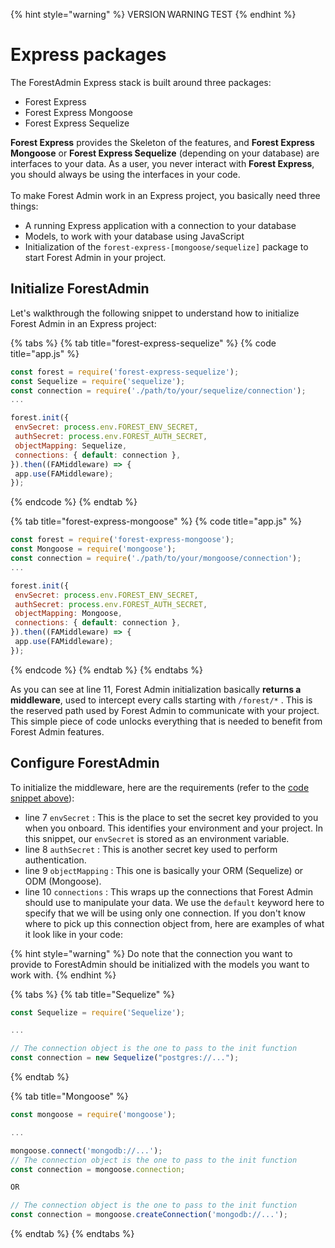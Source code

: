 {% hint style="warning" %}
VERSION WARNING TEST
{% endhint %}

# Express packages

The ForestAdmin Express stack is built around three packages:&#x20;

* Forest Express
* Forest Express Mongoose
* Forest Express Sequelize

**Forest Express** provides the Skeleton of the features, and **Forest Express Mongoose** or **Forest Express Sequelize** (depending on your database) are interfaces to your data. As a user, you never interact with **Forest Express**, you should always be using the interfaces in your code.\
\
To make Forest Admin work in an Express project, you basically need three things:&#x20;

* A running Express application with a connection to your database
* Models, to work with your database using JavaScript
* Initialization of the `forest-express-[mongoose/sequelize]` package to start Forest Admin in your project.

## Initialize ForestAdmin

Let's walkthrough the following snippet to understand how to initialize Forest Admin in an Express project:

{% tabs %}
{% tab title="forest-express-sequelize" %}
{% code title="app.js" %}
```javascript
const forest = require('forest-express-sequelize');
const Sequelize = require('sequelize');
const connection = require('./path/to/your/sequelize/connection');
...

forest.init({
 envSecret: process.env.FOREST_ENV_SECRET,
 authSecret: process.env.FOREST_AUTH_SECRET,
 objectMapping: Sequelize,
 connections: { default: connection },
}).then((FAMiddleware) => {
 app.use(FAMiddleware);
});
```
{% endcode %}
{% endtab %}

{% tab title="forest-express-mongoose" %}
{% code title="app.js" %}
```javascript
const forest = require('forest-express-mongoose');
const Mongoose = require('mongoose');
const connection = require('./path/to/your/mongoose/connection');
...

forest.init({
 envSecret: process.env.FOREST_ENV_SECRET,
 authSecret: process.env.FOREST_AUTH_SECRET,
 objectMapping: Mongoose,
 connections: { default: connection },
}).then((FAMiddleware) => {
 app.use(FAMiddleware);
});
```
{% endcode %}
{% endtab %}
{% endtabs %}

As you can see at line 11, Forest Admin initialization basically **returns a middleware**, used to intercept every calls starting with `/forest/*` . This is the reserved path used by Forest Admin to communicate with your project. This simple piece of code unlocks everything that is needed to benefit from Forest Admin features.

## Configure ForestAdmin

To initialize the middleware, here are the requirements (refer to the [code snippet above](express-packages.md#initialise-forestadmin)):&#x20;

* line 7 `envSecret` : This is the place to set the secret key provided to you when you onboard. This identifies your environment and your project. In this snippet, our `envSecret` is stored as an environment variable.&#x20;
* line 8 `authSecret`  : This is another secret key used to perform authentication.&#x20;
* line 9 `objectMapping` : This one is basically your ORM (Sequelize) or ODM (Mongoose).
* line 10 `connections` : This wraps up the connections that Forest Admin should use to manipulate your data. We use the `default` keyword here to specify that we will be using only one connection. If you don't know where to pick up this connection object from, here are examples of what it look like in your code:

{% hint style="warning" %}
Do note that the connection you want to provide to ForestAdmin should be initialized with the models you want to work with.
{% endhint %}

{% tabs %}
{% tab title="Sequelize" %}
```javascript
const Sequelize = require('Sequelize');

...

// The connection object is the one to pass to the init function
const connection = new Sequelize("postgres://...");
```
{% endtab %}

{% tab title="Mongoose" %}
```javascript
const mongoose = require('mongoose');

...

mongoose.connect('mongodb://...');
// The connection object is the one to pass to the init function
const connection = mongoose.connection;

OR

// The connection object is the one to pass to the init function
const connection = mongoose.createConnection('mongodb://...');
```
{% endtab %}
{% endtabs %}
